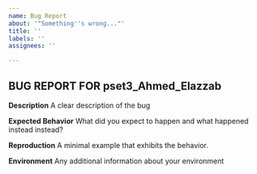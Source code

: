 ```yaml
---
name: Bug Report
about: '"Something''s wrong..."'
title: ''
labels: ''
assignees: ''

---
```

## BUG REPORT FOR pset3_Ahmed_Elazzab

**Description**
A clear description of the bug

**Expected Behavior**
What did you expect to happen and what happened instead instead?

**Reproduction**
A minimal example that exhibits the behavior.

**Environment**
Any additional information about your environment
